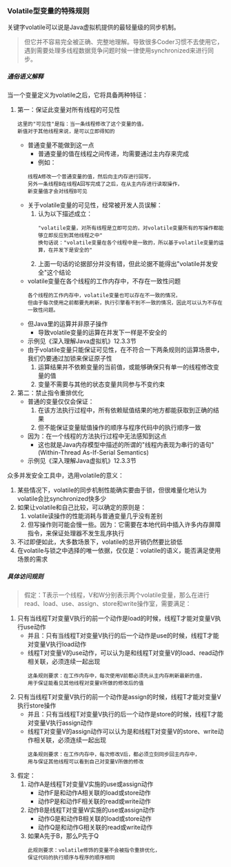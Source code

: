 ### Volatile型变量的特殊规则

关键字volatile可以说是Java虚拟机提供的最轻量级的同步机制。
> 但它并不容易完全被正确、完整地理解。导致很多Coder习惯不去使用它，遇到需要处理多线程数据竞争问题时候一律使用synchronized来进行同步。

##### 通俗语义解释

当一个变量定义为volatile之后，它将具备两种特征：
1. 第一：保证此变量对所有线程的可见性
    ```
    这里的"可见性"是指：当一条线程修改了这个变量的值，
    新值对于其他线程来说，是可以立即得知的
    ```
    * 普通变量不能做到这一点
        * 普通变量的值在线程之间传递，均需要通过主内存来完成
        * 例如：
        ```
        线程A修改一个普通变量的值，然后向主内存进行回写，
        另外一条线程B在线程A回写完成了之后，在从主内存进行读取操作，
        新变量值才会对线程B可见
        ```
    * 关于volatile变量的可见性，经常被开发人员误解：
        1. 认为以下描述成立：
            ```
            "volatile变量，对所有线程是立即可见的，对volatile变量所有的写操作都能够立即反应到其他线程之中"
            换句话说："volatile变量在各个线程中是一致的，所以基于volatile变量的运算，在并发下是安全的"
            ```
        2. 上面一句话的论据部分并没有错，但此论据不能得出"volatile并发安全"这个结论
    * volatile变量在各个线程的工作内存中，不存在一致性问题
        ```
        各个线程的工作内存中，volatile变量也可以存在不一致的情况，
        但由于每次使用之前都要先刷新，执行引擎看不到不一致的情况，因此可以认为不存在一致性问题。
        ```
    * 但Java里的运算并非原子操作
        * 导致volatile变量的运算在并发下一样是不安全的
    * 示例见《深入理解Java虚拟机》12.3.3节
    * 由于volatile变量只能保证可见性，在不符合一下两条规则的运算场景中，我们仍要通过加锁来保证原子性
        1. 运算结果并不依赖变量的当前值，或能够确保只有单一的线程修改变量的值
        2. 变量不需要与其他的状态变量共同参与不变约束
2. 第二：禁止指令重排优化
    * 普通的变量仅仅会保证：
        1. 在该方法执行过程中，所有依赖赋值结果的地方都能获取到正确的结果
        2. 但不能保证变量赋值操作的顺序与程序代码中的执行顺序一致
    * 因为：在一个线程的方法执行过程中无法感知到这点
        * 这也就是Java内存模型中描述的所谓的"线程内表现为串行的语句"(Within-Thread As-If-Serial Semantics)
    * 示例见《深入理解Java虚拟机》12.3.3节

众多并发安全工具中，选用volatile的意义：
1. 某些情况下，volatile的同步机制性能确实要由于锁，但很难量化地认为volatile会比synchronized快多少
2. 如果让volatile和自己比较，可以确定的原则是：
    1. volatile读操作的性能消耗与普通变量几乎没有差别
    2. 但写操作则可能会慢一些。因为：它需要在本地代码中插入许多内存屏障指令，来保证处理器不发生乱序执行
3. 不过即便如此，大多数场景下，volatile的总开销仍然要比锁低
4. 在volatile与锁之中选择的唯一依据，仅仅是：volatile的语义，能否满足使用场景的需求

##### 具体访问规则
> 假定：T表示一个线程，V和W分别表示两个volatile变量，那么在进行read、load、use、assign、store和write操作室，需要满足：

1. 只有当线程T对变量V执行的前一个动作是load的时候，线程T才能对变量V执行use动作
    * 并且：只有当线程T对变量V执行的后一个动作是use的时候，线程T才能对变量V执行load动作
    * 线程T对变量V的use动作，可以认为是和线程T对变量V的load、read动作相关联，必须连续一起出现
        ```
        这条规则要求：在工作内存中，每次使用V前都必须先从主内存刷新最新的值，
        用于保证能看见其他线程对变量V所做的修改后的值
        ```
2. 只有当线程T对变量V执行的前一个动作是assign的时候，线程T才能对变量V执行store操作
    * 并且：只有当线程T对变量V执行的后一个动作是store的时候，线程T才能对变量V执行assign动作
    * 线程T对变量V的assign动作可以认为是和线程T对变量V的store、write动作相关联，必须连续一起出现
        ```
        这条规则要求：在工作内存中，每次修改V后，都必须立刻同步回主内存中，
        用与保证其他线程可以看到自己对变量V所做的修改
        ```
3. 假定：
    1. 动作A是线程T对变量V实施的use或assign动作
        * 动作F是和动作A相关联的load或store动作
        * 动作P是和动作F相关联的read或write动作
    2. 动作B是线程T对变量W实施的use或assign动作
        * 动作G是和动作B相关联的load或store动作
        * 动作Q是和动作G相关联的read或write动作
    3. 如果A先于B，那么P先于Q
        ```
        此规则要求：volatile修饰的变量不会被指令重排优化，
        保证代码的执行顺序与程序的顺序相同
        ```

